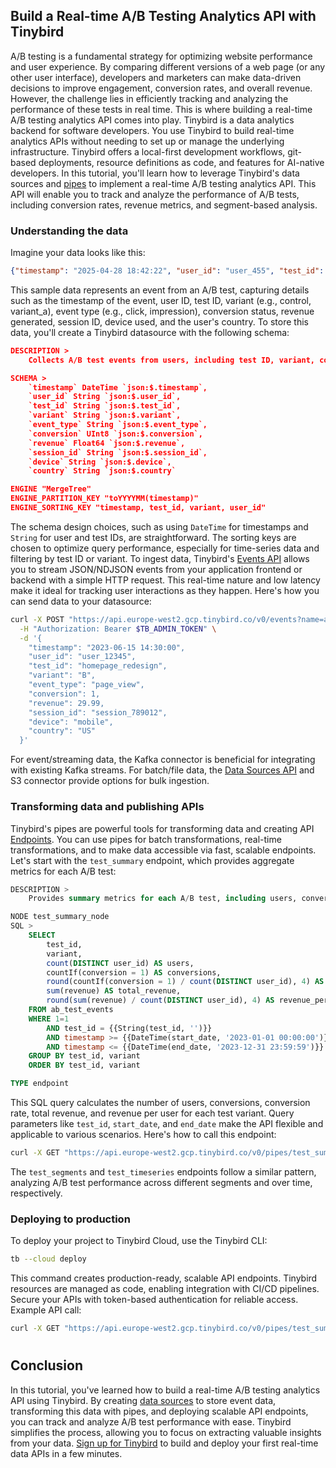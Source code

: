 ## Build a Real-time A/B Testing Analytics API with Tinybird

A/B testing is a fundamental strategy for optimizing website performance and user experience. By comparing different versions of a web page (or any other user interface), developers and marketers can make data-driven decisions to improve engagement, conversion rates, and overall revenue. However, the challenge lies in efficiently tracking and analyzing the performance of these tests in real time. This is where building a real-time A/B testing analytics API comes into play. Tinybird is a data analytics backend for software developers. You use Tinybird to build real-time analytics APIs without needing to set up or manage the underlying infrastructure. Tinybird offers a local-first development workflows, git-based deployments, resource definitions as code, and features for AI-native developers. In this tutorial, you'll learn how to leverage Tinybird's data sources and [pipes](https://www.tinybird.co/docs/forward/work-with-data/pipes?utm_source=DEV&utm_campaign=tb+create+--prompt+DEV) to implement a real-time A/B testing analytics API. This API will enable you to track and analyze the performance of A/B tests, including conversion rates, revenue metrics, and segment-based analysis. 

### Understanding the data

Imagine your data looks like this:

```json
{"timestamp": "2025-04-28 18:42:22", "user_id": "user_455", "test_id": "test_5", "variant": "variant_a", "event_type": "click", "conversion": 1, "revenue": 84.55, "session_id": "session_3455", "device": "desktop", "country": "AU"}
```

This sample data represents an event from an A/B test, capturing details such as the timestamp of the event, user ID, test ID, variant (e.g., control, variant_a), event type (e.g., click, impression), conversion status, revenue generated, session ID, device used, and the user's country. To store this data, you'll create a Tinybird datasource with the following schema:

```json
DESCRIPTION >
    Collects A/B test events from users, including test ID, variant, conversions, and related metrics

SCHEMA >
    `timestamp` DateTime `json:$.timestamp`,
    `user_id` String `json:$.user_id`,
    `test_id` String `json:$.test_id`,
    `variant` String `json:$.variant`,
    `event_type` String `json:$.event_type`,
    `conversion` UInt8 `json:$.conversion`,
    `revenue` Float64 `json:$.revenue`,
    `session_id` String `json:$.session_id`,
    `device` String `json:$.device`,
    `country` String `json:$.country`

ENGINE "MergeTree"
ENGINE_PARTITION_KEY "toYYYYMM(timestamp)"
ENGINE_SORTING_KEY "timestamp, test_id, variant, user_id"
```

The schema design choices, such as using `DateTime` for timestamps and `String` for user and test IDs, are straightforward. The sorting keys are chosen to optimize query performance, especially for time-series data and filtering by test ID or variant. To ingest data, Tinybird's [Events API](https://www.tinybird.co/docs/forward/get-data-in/events-api?utm_source=DEV&utm_campaign=tb+create+--prompt+DEV) allows you to stream JSON/NDJSON events from your application frontend or backend with a simple HTTP request. This real-time nature and low latency make it ideal for tracking user interactions as they happen. Here's how you can send data to your datasource:

```bash
curl -X POST "https://api.europe-west2.gcp.tinybird.co/v0/events?name=ab_test_events&utm_source=DEV&utm_campaign=tb+create+--prompt+DEV" \
  -H "Authorization: Bearer $TB_ADMIN_TOKEN" \
  -d '{
    "timestamp": "2023-06-15 14:30:00",
    "user_id": "user_12345",
    "test_id": "homepage_redesign",
    "variant": "B",
    "event_type": "page_view",
    "conversion": 1,
    "revenue": 29.99,
    "session_id": "session_789012",
    "device": "mobile",
    "country": "US"
  }'
```

For event/streaming data, the Kafka connector is beneficial for integrating with existing Kafka streams. For batch/file data, the [Data Sources API](https://www.tinybird.co/docs/api-reference/datasource-api?utm_source=DEV&utm_campaign=tb+create+--prompt+DEV) and S3 connector provide options for bulk ingestion. 

### Transforming data and publishing APIs

Tinybird's pipes are powerful tools for transforming data and creating API [Endpoints](https://www.tinybird.co/docs/forward/work-with-data/publish-data/endpoints?utm_source=DEV&utm_campaign=tb+create+--prompt+DEV). You can use pipes for batch transformations, real-time transformations, and to make data accessible via fast, scalable endpoints. Let's start with the `test_summary` endpoint, which provides aggregate metrics for each A/B test:

```sql
DESCRIPTION >
    Provides summary metrics for each A/B test, including users, conversions, conversion rate, and revenue

NODE test_summary_node
SQL >
    SELECT 
        test_id,
        variant,
        count(DISTINCT user_id) AS users,
        countIf(conversion = 1) AS conversions,
        round(countIf(conversion = 1) / count(DISTINCT user_id), 4) AS conversion_rate,
        sum(revenue) AS total_revenue,
        round(sum(revenue) / count(DISTINCT user_id), 4) AS revenue_per_user
    FROM ab_test_events
    WHERE 1=1
        AND test_id = {{String(test_id, '')}}
        AND timestamp >= {{DateTime(start_date, '2023-01-01 00:00:00')}}
        AND timestamp <= {{DateTime(end_date, '2023-12-31 23:59:59')}}
    GROUP BY test_id, variant
    ORDER BY test_id, variant

TYPE endpoint
```

This SQL query calculates the number of users, conversions, conversion rate, total revenue, and revenue per user for each test variant. Query parameters like `test_id`, `start_date`, and `end_date` make the API flexible and applicable to various scenarios. Here's how to call this endpoint:

```bash
curl -X GET "https://api.europe-west2.gcp.tinybird.co/v0/pipes/test_summary.json?token=%24TB_ADMIN_TOKEN&test_id=homepage_redesign&start_date=2023-06-01+00%3A00%3A00&end_date=2023-06-30+23%3A59%3A59&utm_source=DEV&utm_campaign=tb+create+--prompt+DEV"
```

The `test_segments` and `test_timeseries` endpoints follow a similar pattern, analyzing A/B test performance across different segments and over time, respectively. 

### Deploying to production

To deploy your project to Tinybird Cloud, use the Tinybird CLI:

```bash
tb --cloud deploy
```

This command creates production-ready, scalable API endpoints. Tinybird resources are managed as code, enabling integration with CI/CD pipelines. Secure your APIs with token-based authentication for reliable access. Example API call:

```bash
curl -X GET "https://api.europe-west2.gcp.tinybird.co/v0/pipes/test_summary.json?token=%24TB_PROD_TOKEN&test_id=homepage_redesign&utm_source=DEV&utm_campaign=tb+create+--prompt+DEV"
```


#

## Conclusion

In this tutorial, you've learned how to build a real-time A/B testing analytics API using Tinybird. By creating [data sources](https://www.tinybird.co/docs/forward/get-data-in/data-sources?utm_source=DEV&utm_campaign=tb+create+--prompt+DEV) to store event data, transforming this data with pipes, and deploying scalable API endpoints, you can track and analyze A/B test performance with ease. Tinybird simplifies the process, allowing you to focus on extracting valuable insights from your data. [Sign up for Tinybird](https://cloud.tinybird.co/signup?utm_source=DEV&utm_campaign=tb+create+--prompt+DEV) to build and deploy your first real-time data APIs in a few minutes.